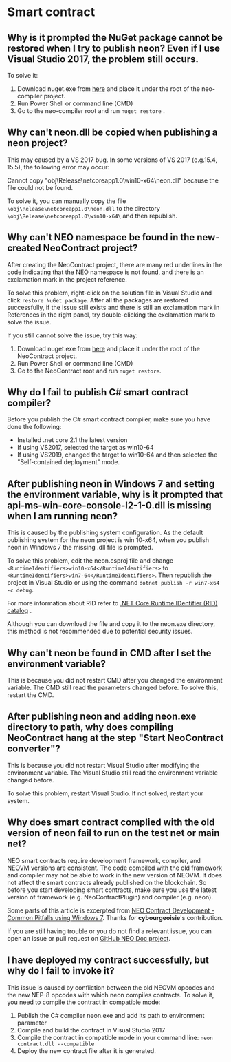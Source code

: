 # Smart contract

## Why is it prompted the NuGet package cannot be restored when I try to publish neon? Even if I use Visual Studio 2017, the problem still occurs.

To solve it:

1. Download nuget.exe from [here](https://www.nuget.org/downloads) and place it under the root  of the neo-compiler project. 
2. Run Power Shell or command line (CMD) 
3. Go to the neo-compiler root and run `nuget restore` .

## Why can't neon.dll be copied when publishing a neon project?

This may caused by a VS 2017 bug. In some versions of VS 2017 (e.g.15.4, 15.5), the following error may occur:  

Cannot copy "obj\Release\netcoreapp1.0\win10-x64\neon.dll" because the file could not be found.

To solve it, you can manually copy the file `\obj\Release\netcoreapp1.0\neon.dll` to the directory `\obj\Release\netcoreapp1.0\win10-x64\` and then republish.

## Why can't NEO namespace be found in the new-created NeoContract project?

After creating the NeoContract project, there are many red underlines in the code indicating that the NEO namespace is not found, and there is an exclamation mark in the project reference.

To solve this problem, right-click on the solution file in Visual Studio and click `restore NuGet package`. After all the packages are restored successfully, if the issue still exists and there is still an exclamation mark in References in the right panel, try double-clicking the exclamation mark to solve the issue.

If you still cannot solve the issue, try this way:

1. Download nuget.exe from [here](https://www.nuget.org/downloads) and place it under the root of the NeoContract project. 
2. Run Power Shell or command line (CMD) 
3. Go to the NeoContract root and run `nuget restore`.

## Why do I fail to publish C# smart contract compiler?

Before you publish the C# smart contract compiler, make sure you have done the following:

- Installed .net core 2.1 the latest version
- If using VS2017, selected the target as win10-64
- If using VS2019, changed the target to win10-64 and then selected the "Self-contained deployment" mode. 

## After publishing neon in Windows 7 and setting the environment variable, why is it prompted that api-ms-win-core-console-l2-1-0.dll is missing when I am running neon?

This is caused by the publishing system configuration. As the default publishing system for the neon project is win 10-x64, when you publish neon in Windows 7 the missing .dll file is prompted. 

To solve this problem, edit the neon.csproj file and change  `<RuntimeIdentifiers>win10-x64</RuntimeIdentifiers>` to `<RuntimeIdentifiers>win7-64</RuntimeIdentifiers>`. Then republish the project in Visual Studio or using the command `dotnet publish -r win7-x64 -c debug`.

For more information about RID refer to [.NET Core Runtime IDentifier (RID) catalog](https://docs.microsoft.com/en-us/dotnet/core/rid-catalog) .

Although you can download the file and copy it to the neon.exe directory, this method is not recommended due to potential security issues.

## Why can't neon be found in CMD after I set the environment variable?

This is because you did not restart CMD after you changed the environment variable. The CMD still read the parameters changed before. To solve this, restart the CMD.

## After publishing neon and adding neon.exe directory to path, why does compiling NeoContract hang at the step "Start NeoContract converter"?

This is because you did not restart Visual Studio after modifying the environment variable. The Visual Studio still read the environment variable changed before. 

To solve this problem, restart Visual Studio. If not solved, restart your system.

## Why does smart contract complied with the old version of neon fail to run on the test net or main net?

NEO smart contracts require development framework, compiler, and NEOVM versions are consistent. The code compiled with the old framework and compiler may not be able to work in the new version of NEOVM. It does not affect the smart contracts already published on the blockchain. So before you start developing smart contracts, make sure you use the latest version of framework (e.g. NeoContractPlugin) and compiler (e.g. neon).

Some parts of this article is excerpted from [NEO Contract Development - Common Pitfalls using Windows 7](https://steemit.com/neo/@cybourgeoisie/neo-contract-development-common-pitfalls-using-windows-7). Thanks for **cybourgeoisie**'s contribution.

If you are still having trouble or you do not find a relevant issue, you can open an issue or pull request on [GitHub NEO Doc project](https://github.com/neo-project/docs).

## I have deployed my contract successfully, but why do I fail to invoke it? 

This issue is caused by confliction between the old NEOVM opcodes and the new NEP-8 opcodes with which neon compiles contracts. To solve it, you need to compile the contract in compatible mode:

1. Publish the C# compiler neon.exe and add its path to environment parameter
2. Compile and build the contract in Visual Studio 2017
3. Compile the contract in compatible mode in your command line: `neon contract.dll --compatible`
4. Deploy the new contract file after it is generated.